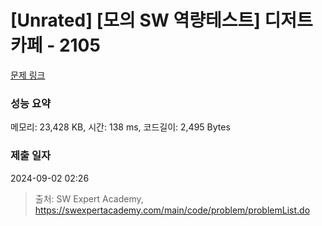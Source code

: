 # [Unrated] [모의 SW 역량테스트] 디저트 카페 - 2105 

[문제 링크](https://swexpertacademy.com/main/code/problem/problemDetail.do?contestProbId=AV5VwAr6APYDFAWu) 

### 성능 요약

메모리: 23,428 KB, 시간: 138 ms, 코드길이: 2,495 Bytes

### 제출 일자

2024-09-02 02:26



> 출처: SW Expert Academy, https://swexpertacademy.com/main/code/problem/problemList.do